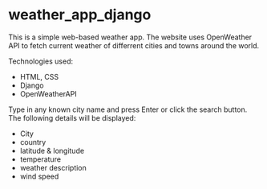 # weather_app_django

This is a simple web-based weather app. The website uses OpenWeather API to fetch current weather of differrent cities and towns around the world.

Technologies used:
  - HTML, CSS
  - Django
  - OpenWeatherAPI
 
 Type in any known city name and press Enter or click the search button. The following details will be displayed:
  - City
  - country
  - latitude & longitude
  - temperature
  - weather description 
  - wind speed
